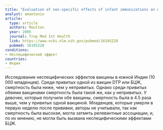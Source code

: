 ```yaml
---
title: "Evaluation of non-specific effects of infant immunizations on early infant mortality in a southern Indian population"
analyst: amantonio
article:
  type: article
  authors: Moulton
  year: 2005
  journal: Trop Med Int Health
  link: https://www.ncbi.nlm.nih.gov/pubmed/16185228
  pubmed: 16185228
conditions:
- Неспецифический эффект
countries:
- Индия
---
```


Исследование неспецифических эффектов вакцины в южной Индии (10 000 младенцев).
Среди привитых одной из вакцин DTP или БЦЖ, смертность была ниже, чем у непривитых. Однако среди привитых обеими вакцинами смертность была такой же, как у непривитых.
У девочек, которые получили обе вакцины, смертность была в 4.5 раза выше, чем у привитых одной вакциной.
Младенцев, которые умерли в первую неделю после прививки, авторы не учитывали, так как смертность была высокая, могла затмить релевантные ассоциации, и, по их мнению, не могла быть вызвана неспецифическими эффектами БЦЖ.
